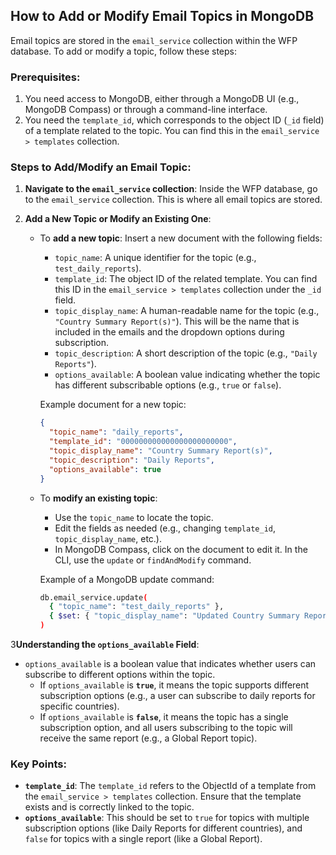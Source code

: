 ## How to Add or Modify Email Topics in MongoDB

Email topics are stored in the `email_service` collection within the WFP database. To add or modify a topic, follow these steps:

### Prerequisites:
1. You need access to MongoDB, either through a MongoDB UI (e.g., MongoDB Compass) or through a command-line interface.
2. You need the `template_id`, which corresponds to the object ID (`_id` field) of a template related to the topic. You can find this in the `email_service > templates` collection.

### Steps to Add/Modify an Email Topic:

1. **Navigate to the `email_service` collection**: 
   Inside the WFP database, go to the `email_service` collection. This is where all email topics are stored.


2. **Add a New Topic or Modify an Existing One**:
   - To **add a new topic**: Insert a new document with the following fields:
     - `topic_name`: A unique identifier for the topic (e.g., `test_daily_reports`).
     - `template_id`: The object ID of the related template. You can find this ID in the `email_service > templates` collection under the `_id` field.
     - `topic_display_name`: A human-readable name for the topic (e.g., `"Country Summary Report(s)"`). This will be the name that is included in the emails and the dropdown options during subscription.
     - `topic_description`: A short description of the topic (e.g., `"Daily Reports"`).
     - `options_available`: A boolean value indicating whether the topic has different subscribable options (e.g., `true` or `false`).

     Example document for a new topic:
     ```json
     {
       "topic_name": "daily_reports",
       "template_id": "000000000000000000000000",
       "topic_display_name": "Country Summary Report(s)",
       "topic_description": "Daily Reports",
       "options_available": true
     }
     ```

   - To **modify an existing topic**: 
     - Use the `topic_name` to locate the topic.
     - Edit the fields as needed (e.g., changing `template_id`, `topic_display_name`, etc.).
     - In MongoDB Compass, click on the document to edit it. In the CLI, use the `update` or `findAndModify` command.

     Example of a MongoDB update command:
     ```bash
     db.email_service.update(
       { "topic_name": "test_daily_reports" },
       { $set: { "topic_display_name": "Updated Country Summary Report" } }
     )
     ```

3**Understanding the `options_available` Field**:
   - `options_available` is a boolean value that indicates whether users can subscribe to different options within the topic.
     - If `options_available` is **`true`**, it means the topic supports different subscription options (e.g., a user can subscribe to daily reports for specific countries).
     - If `options_available` is **`false`**, it means the topic has a single subscription option, and all users subscribing to the topic will receive the same report (e.g., a Global Report topic).

### Key Points:
- **`template_id`**: The `template_id` refers to the ObjectId of a template from the `email_service > templates` collection. Ensure that the template exists and is correctly linked to the topic.
- **`options_available`**: This should be set to `true` for topics with multiple subscription options (like Daily Reports for different countries), and `false` for topics with a single report (like a Global Report).